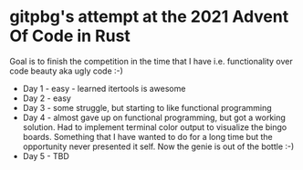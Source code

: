 # gitpbg's attempt at the 2021 Advent Of Code in Rust
Goal is to finish the competition in the time that I have i.e. functionality over code beauty aka ugly code :-)

* Day 1 - easy - learned itertools is awesome
* Day 2 - easy
* Day 3 - some struggle, but starting to like functional programming
* Day 4 - almost gave up on functional programming, but got a working solution.  Had to implement terminal color output to visualize the bingo boards.  Something that I have wanted to do for a long time but the opportunity never presented it self.  Now the genie is out of the bottle :-)
* Day 5 - TBD

